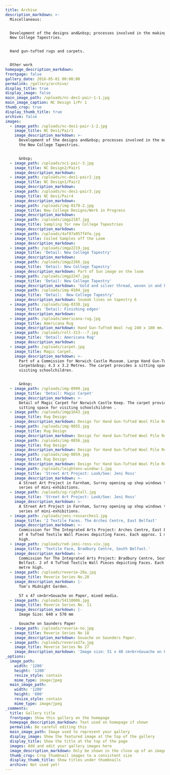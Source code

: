```yaml
---
title: Archive
description_markdown: >-
  Miscellaneous:


  Development of the designs and&nbsp; processes involved in the making of the
  New College Tapestries.


  Hand gun-tufted rugs and carpets.


  Other work
homepage_description_markdown:
frontpage: false
gallery_date: 2016-05-01 00:00:00
permalink: /gallery/archive/
display_title: true
display_image: false
main_image_path: /uploads/nc-des1-pair-1-1.jpg
main_image_caption: NC Design 1/Pr 1
thumb_crop: true
display_thumb_title: true
archive: false
images:
  - image_path: /uploads/nc-des1-pair-1-2.jpg
    image_title: NC Des1/Pair1
    image_description_markdown: >-
      Development of the designs and&nbsp; processes involved in the making of
      the New College Tapestries.


      &nbsp;
  - image_path: /uploads/nc1-pair-3.jpg
    image_title: NC Design2/Pair1
    image_description_markdown:
  - image_path: /uploads/nc-des1-pair2.jpg
    image_title: NC Design1/Pair2
    image_description_markdown:
  - image_path: /uploads/nc-des1-pair3.jpg
    image_title: NC Des1/Pair4
    image_description_markdown:
  - image_path: /uploads/img-0178-2.jpg
    image_title: New College Designs/Work in Progress
    image_description_markdown:
  - image_path: /uploads/imgp2187.jpg
    image_title: Sampling for new College Tapestries
    image_description_markdown:
  - image_path: /uploads/4af97a957f4fe.jpg
    image_title: Coiled Samples off the Loom
    image_description_markdown:
  - image_path: /uploads/imgp2219.jpg
    image_title: 'Detail: New College Tapestry'
    image_description_markdown:
  - image_path: /uploads/imgp2266.jpg
    image_title: 'Detail: New College Tapestry'
    image_description_markdown: Part of Sun image on the loom
  - image_path: /uploads/imgp2247.jpg
    image_title: 'Detail: New College Tapestry'
    image_description_markdown: 'Gold and silver thread, woven in and knotted.'
  - image_path: /uploads/img-0104.jpg
    image_title: 'Detail:  New College Tapestry'
    image_description_markdown: Soumak lines on tapestry 6
  - image_path: /uploads/img-0338.jpg
    image_title: 'Detail: Finishing edges'
    image_description_markdown:
  - image_path: /uploads/americana-rug.jpg
    image_title: Americana Rug
    image_description_markdown: Hand Gun-Tufted Wool rug 240 x 180 mm. Private Client.
  - image_path: /uploads/roll-313---7.jpg
    image_title: 'Detail: Americana Rug'
    image_description_markdown:
  - image_path: /uploads/carpet.jpg
    image_title: Magic Carpet.
    image_description_markdown: >-
      Part of a Commission for Norwich Castle Museum. Large Hand Gun-Tufted Wool
      Carpet&nbsp; 4.3 x 3.2 Metres. The carpet provides a sitting space for
      visiting schoolchildren.


      &nbsp;
  - image_path: /uploads/img-0999.jpg
    image_title: 'Detail: Magic Carpet'
    image_description_markdown: >-
      Detail of Magic Carpet for Norwich Castle Keep. The carpet provides a
      sitting space for visiting schoolchildren .
  - image_path: /uploads/imgp1643.jpg
    image_title: Rug Design
    image_description_markdown: Design for Hand Gun-Tufted Wool Pile Rug.
  - image_path: /uploads/img-0855.jpg
    image_title: Rug Design
    image_description_markdown: Design for Hand Gun-Tufted Wool Pile Rug.
  - image_path: /uploads/img-0856.jpg
    image_title: Rug Design
    image_description_markdown: Design for Hand Gun-Tufted Wool Pile Rug.
  - image_path: /uploads/img-0859.jpg
    image_title: Rug Design
    image_description_markdown: Design for Hand Gun-Tufted Wool Pile Rug.
  - image_path: /uploads/leightons-window-1.jpg
    image_title: 'Street Art Project: Look/See: Jeni Ross'
    image_description_markdown: >-
      A Street Art Project in Farnham, Surrey opening up shop windows to a
      series of mini-exhibitions.
  - image_path: /uploads/sg-rightall.jpg
    image_title: 'Street Art Project: Look/See: Jeni Ross'
    image_description_markdown: >-
      A Street Art Project in Farnham, Surrey opening up shop windows to a
      series of mini-exhibitions.
  - image_path: /uploads/jeni-rossarches1.jpg
    image_title: '2 Textile Faces. The Arches Centre, East Belfast'
    image_description_markdown: >-
      Commission for The Integrated Arts Project: Arches Centre, East Belfast. 2
      of 4 Tufted Textile Wall Pieces depicting Faces. Each approx. 1 metre
      high.
  - image_path: /uploads/red-jeni-ross-viv.jpg
    image_title: 'Textile Face, Bradbury Centre, South Belfast.'
    image_description_markdown: >-
      Commission for The Integrated Arts Project: Bradbury Centre, South
      Belfast. 2 of 4 Tufted Textile Wall Pieces depicting Faces. Each approx. 1
      metre high.
  - image_path: /uploads/reverie-28a.jpg
    image_title: Reverie Series No.28
    image_description_markdown: |-
      Tom's Midnight Garden.

      57 x 47 cm<br>Gouache on Paper, mixed media.
  - image_path: /uploads/54110006.jpg
    image_title: Reverie Series No. 11
    image_description_markdown: |-
      Image Size: 640 x 570 mm

      Gouache on Saunders Paper
  - image_path: /uploads/reverie-no.jpg
    image_title: Reverie Series No 18
    image_description_markdown: Gouache on Saunders Paper.
  - image_path: /uploads/reverie27a.jpg
    image_title: Reverie Series No 27
    image_description_markdown: 'Image size: 51 x 40 cm<br>Gouache on Paper, mixed media.'
_options:
  image_path:
    width: '1200'
    height: '1200'
    resize_style: contain
    mime_type: image/jpeg
  main_image_path:
    width: '1200'
    height: '800'
    resize_style: contain
    mime_type: image/jpeg
_comments:
  title: Gallery title
  frontpage: Show this gallery on the homepage
  homepage_description_markdown: Text used on homepage if shown
  permalink: Be careful editing this
  main_image_path: Image used to represent your gallery
  display_image: Show the featured image at the top of the gallery
  display_title: Show the title at the top of the page
  images: Add and edit your gallery images here
  image_description_markdown: Only be shown in the close up of an image
  thumb_crop: Crop thumbnail images to a consistent size
  display_thumb_title: Show titles under thumbnails
  archive: Not used yet!
---
```


